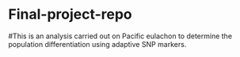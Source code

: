 # Final-project-repo
#This is an analysis carried out on Pacific eulachon to determine the population differentiation using adaptive SNP markers. 
